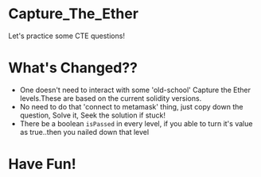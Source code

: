 # Capture_The_Ether
Let's practice some CTE questions!

# What's Changed??
- One doesn't need to interact with some 'old-school' Capture the Ether levels.These are based on the current solidity versions.
- No need to do that 'connect to metamask' thing, just copy down the question, Solve it, Seek the solution if stuck!
- There be a boolean `isPassed` in every level, if you able to turn it's value as true..then you nailed down that level

# Have Fun!
